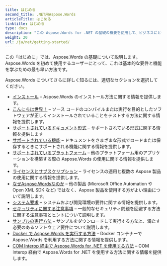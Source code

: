 ```yaml
---
title: はじめる
second_title: .NET用Aspose.Words
articleTitle: はじめる
linktitle: はじめる
type: docs
description: "この Aspose.Words for .NET の基礎の概要を使用して、ビジネスにとっての Aspose.Words の価値を認識し始めてください。"
weight: 20
url: /ja/net/getting-started/
---
```


この「はじめに」では、Aspose.Words の基礎について説明します。 Aspose.Words を初めて使用するユーザーにとって、これは基本的な要件と機能を学ぶための最も早い方法です。

Aspose.Words についてさらに詳しく知るには、適切なセクションを選択してください。

- [インストール](/words/ja/net/installation/) – Aspose.Words のインストール方法に関する情報を提供します。
- [こんにちは世界！](/words/ja/net/hello-world/) – ソース コードのコンパイルまたは実行を目的としたソフトウェアが正しくインストールされていることをテストする方法に関する情報を提供します。
- [サポートされているドキュメント形式](/words/ja/net/supported-document-formats/) – サポートされている形式に関する情報を提供します
- [サポートされている機能](/words/ja/net/features/) – ドキュメントをさまざまな形式でロードまたは保存するときにサポートされる機能に関する情報を提供します。
- [サポートされているプラットフォーム](/words/net/platforms-and-interoperability/) – 他のプラットフォーム用のアプリケーションを構築する際の Aspose.Words の使用に関する情報を提供します。
- [ライセンスとサブスクリプション](/words/ja/net/licensing/) – ライセンスの適用と複数の Aspose 製品の使用に関する情報を提供します。
- [なぜAspose.Wordsなのか](/words/net/aspose-words-or-other-solutions/) – 他の製品 (Microsoft Office Automation や Open XML SDK など) ではなく、Aspose 製品を使用する方がよい理由について説明します。
- [システム要求](/words/ja/net/system-requirements/) – システムおよび開発環境の要件に関する情報を提供します。
- [セキュリティに関する注意事項](/words/ja/net/security/) – 一般的なセキュリティ問題を回避する方法に関する注意事項とヒントについて説明します。
- [サンプルの実行方法](/words/ja/net/how-to-run-the-examples/) – サンプルをダウンロードして実行する方法と、満たす必要のあるソフトウェア要件について説明します。
- [Docker で Aspose.Words を実行する方法](/words/ja/net/how-to-run-aspose-words-in-docker/) – Docker コンテナーで Aspose.Words を利用する方法に関する情報を提供します。
- [COM Interop 経由で Aspose.Words for .NET を使用する方法](/words/ja/net/how-to-use-aspose-words-via-com-interop/) – COM Interop 経由で Aspose.Words for .NET を使用する方法に関する情報を提供します。

